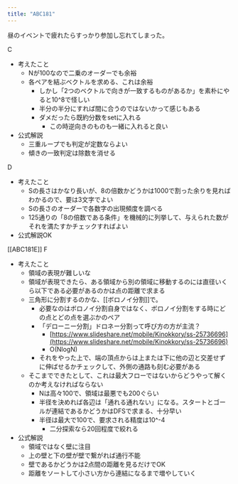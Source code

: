 ```yaml
---
title: "ABC181"
---
```


昼のイベントで疲れたらすっかり参加し忘れてしまった。

C
- 考えたこと
    - Nが100なので二乗のオーダーでも余裕
    - 各ペアを結ぶベクトルを求める、これは余裕
        - しかし「2つのベクトルで向きが一致するものがあるか」を素朴にやると10^8で怪しい
        - 半分の半分にすれば間に合うのではないかって感じもある
        - ダメだったら既約分数をsetに入れる
            - この時逆向きのものも一緒に入れると良い
- 公式解説
    - 三重ループでも判定が定数ならよい
    - 傾きの一致判定は除数を消せる

D
- 考えたこと
    - Sの長さはかなり長いが、8の倍数かどうかは1000で割った余りを見ればわかるので、要は3文字でよい
    - Sの長さのオーダーで各数字の出現頻度を調べる
    - 125通りの「8の倍数である条件」を機械的に列挙して、与えられた数がそれを満たすかチェックすればよい
- 公式解説OK

[[ABC181E]]
F
- 考えたこと
    - 領域の表現が難しいな
    - 領域が表現できたら、ある領域から別の領域に移動するのには直径いくら以下である必要があるのかは点の距離で求まる
    - 三角形に分割するのかな、[[ボロノイ分割]]で。
        - 必要なのはボロノイ分割自身ではなく、ボロノイ分割をする時にどの点とどの点を選ぶかのペア
        - 「デローニー分割」ドロネー分割って呼び方の方が主流？
            - [https://www.slideshare.net/mobile/Kinokkory/ss-25736696](https://www.slideshare.net/mobile/Kinokkory/ss-25736696)
            - O(NlogN)
        - それをやった上で、端の頂点からは上または下に他の辺と交差せずに伸ばせるかチェックして、外側の通路も刻む必要がある
    - そこまでできたとして、これは最大フローではないからどうやって解くのか考えなければならない
        - Nは高々100で、領域は最悪でも200ぐらい
        - 半径を決めれば各辺は「通れる通れない」になる。スタートとゴールが連結であるかどうかはDFSで求まる、十分早い
        - 半径は最大で100で、要求される精度は10^-4
            - 二分探索なら20回程度で絞れる
- 公式解説
    - 領域ではなく壁に注目
    - 上の壁と下の壁が壁で繋がれば通行不能
    - 壁であるかどうかは2点間の距離を見るだけでOK
    - 距離をソートして小さい方から連結になるまで増やしていく
